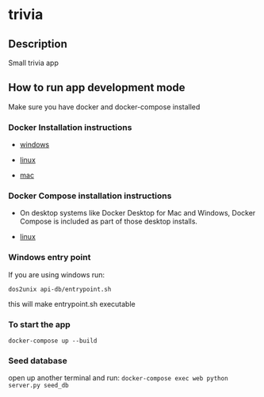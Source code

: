# trivia

## Description 

Small trivia app

## How to run app development mode

Make sure you have docker and docker-compose installed

### Docker Installation instructions
 - [windows](https://docs.docker.com/desktop/windows/install/)

 - [linux](https://docs.docker.com/engine/install/ubuntu/)

 - [mac](https://docs.docker.com/desktop/mac/install/)

 ### Docker Compose installation instructions

  - On desktop systems like Docker Desktop for Mac and Windows, Docker Compose is included as part of those desktop installs.

  - [linux](https://docs.docker.com/compose/install/)

### Windows entry point

If you are using windows run:

`dos2unix api-db/entrypoint.sh`

this will make entrypoint.sh executable

### To start the app

`docker-compose up --build`

### Seed database

open up another terminal and run:
`docker-compose exec web python server.py seed_db`


